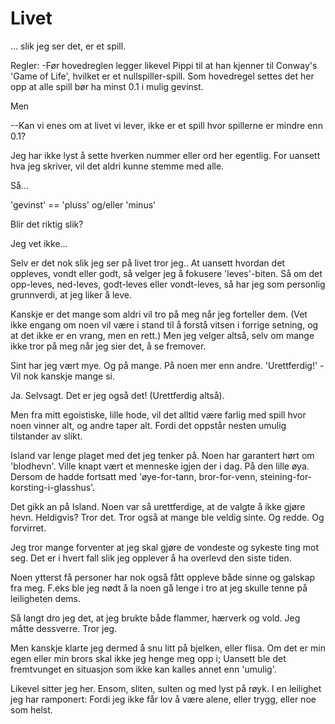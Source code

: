 # Livet
... slik jeg ser det, er et spill. 

Regler: 
-Før hovedreglen legger likevel Pippi til at han kjenner til Conway's 'Game of Life', hvilket er et nullspiller-spill.
Som hovedregel settes det her opp at alle spill bør ha minst 0.1 i mulig gevinst.

Men

--Kan vi enes om at livet vi lever, ikke er et spill hvor spillerne er mindre enn 0.1?

Jeg har ikke lyst å sette hverken nummer eller ord her egentlig. 
For uansett hva jeg skriver, vil det aldri kunne stemme med alle. 

Så...

'gevinst' == 'pluss' og/eller 'minus'

Blir det riktig slik?

Jeg vet ikke...

Selv er det nok slik jeg ser på livet tror jeg.. At uansett hvordan det oppleves, vondt eller godt, så velger jeg å fokusere 'leves'-biten. 
Så om det opp-leves, ned-leves, godt-leves eller vondt-leves, så har jeg som personlig grunnverdi, at jeg liker å leve.

Kanskje er det mange som aldri vil tro på meg når jeg forteller dem.
(Vet ikke engang om noen vil være i stand til å forstå vitsen i forrige setning, og at det ikke er en vrang, men en rett.)
Men jeg velger altså, selv om mange ikke tror på meg når jeg sier det, å se fremover. 

Sint har jeg vært mye. Og på mange.
På noen mer enn andre.
'Urettferdig!' - Vil nok kanskje mange si. 

Ja. Selvsagt. Det er jeg også det!
(Urettferdig altså).

Men fra mitt egoistiske, lille hode, vil det alltid være farlig med spill hvor noen vinner alt, og andre taper alt. 
Fordi det oppstår nesten umulig tilstander av slikt. 

Island var lenge plaget med det jeg tenker på. Noen har garantert hørt om 'blodhevn'. 
Ville knapt vært et menneske igjen der i dag. På den lille øya. Dersom de hadde fortsatt med 'øye-for-tann, bror-for-venn, steining-for-korsting-i-glasshus'.

Det gikk an på Island. Noen var så urettferdige, at de valgte å ikke gjøre hevn. Heldigvis?
Tror det. Tror også at mange ble veldig sinte. Og redde. Og forvirret.

Jeg tror mange forventer at jeg skal gjøre de vondeste og sykeste ting mot seg. 
Det er i hvert fall slik jeg opplever å ha overlevd den siste tiden.

Noen ytterst få personer har nok også fått oppleve både sinne og galskap fra meg.
F.eks ble jeg nødt å la noen gå lenge i tro at jeg skulle tenne på leiligheten dems.

Så langt dro jeg det, at jeg brukte både flammer, hærverk og vold.
Jeg måtte dessverre. Tror jeg. 

Men kanskje klarte jeg dermed å snu litt på bjelken, eller flisa. Om det er min egen eller min brors skal ikke jeg henge meg opp i;
Uansett ble det fremtvunget en situasjon som ikke kan kalles annet enn 'umulig'.

Likevel sitter jeg her. Ensom, sliten, sulten og med lyst på røyk.
I en leilighet jeg har ramponert: 
Fordi jeg ikke får lov å være alene, eller trygg, eller noe som helst.

